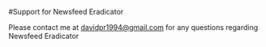 #Support for Newsfeed Eradicator

Please contact me at davidpr1994@gmail.com for any questions regarding Newsfeed Eradicator
